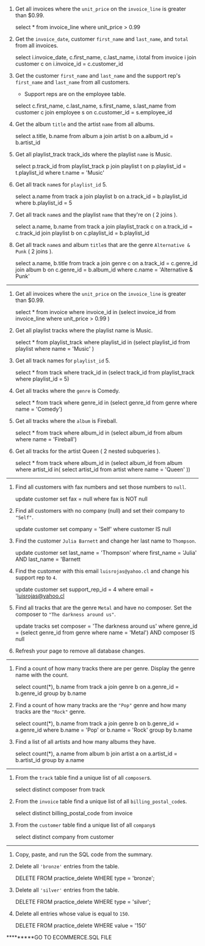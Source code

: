 1. Get all invoices where the `unit_price` on the `invoice_line` is greater than $0.99.

    select * from invoice_line where unit_price > 0.99

2. Get the `invoice_date`, customer `first_name` and `last_name`, and `total` from all invoices.

    select i.invoice_date, c.first_name, c.last_name, i.total from invoice i join customer c on i.invoice_id = c.customer_id 

3. Get the customer `first_name` and `last_name` and the support rep's `first_name` and `last_name` from all customers. 
    * Support reps are on the employee table.

    select c.first_name, c.last_name, s.first_name, s.last_name 
    from customer c join employee s 
    on c.customer_id = s.employee_id

4. Get the album `title` and the artist `name` from all albums.

    select a.title, b.name
    from album a join artist b
    on a.album_id = b.artist_id

5. Get all playlist_track track_ids where the playlist `name` is Music.

    select p.track_id 
    from playlist_track p join playlist t
    on p.playlist_id = t.playlist_id 
    where t.name = 'Music'

6. Get all track `name`s for `playlist_id` 5.

    select a.name 
    from track a 
    join playlist b 
    on a.track_id = b.playlist_id 
    where b.playlist_id = 5 

7. Get all track `name`s and the playlist `name` that they're on ( 2 joins ).

    select a.name, b.name 
    from track a 
    join playlist_track c on a.track_id = c.track_id
    join playlist b on c.playlist_id = b.playlist_id

8. Get all track `name`s and album `title`s that are the genre `Alternative & Punk` ( 2 joins ).

    select a.name, b.title
    from track a 
    join genre c on a.track_id = c.genre_id
    join album b on c.genre_id = b.album_id
    where c.name = 'Alternative & Punk'


-----------------------------------------------------------------------------
1. Get all invoices where the `unit_price` on the `invoice_line` is greater than $0.99.

    select *
    from invoice
    where invoice_id in 
    (select invoice_id from invoice_line where unit_price > 0.99 )

2. Get all playlist tracks where the playlist name is Music.

    select *
    from playlist_track
    where playlist_id in
    (select playlist_id from playlist where name = 'Music' )

3. Get all track names for `playlist_id` 5.

    select *
    from track
    where track_id in
    (select track_id from playlist_track where playlist_id = 5)

4. Get all tracks where the `genre` is Comedy.

    select * 
    from track
    where genre_id in
    (select genre_id from genre where name = 'Comedy')

5. Get all tracks where the `album` is Fireball.

    select * 
    from track
    where album_id in
    (select album_id from album where name = 'Fireball')

6. Get all tracks for the artist Queen ( 2 nested subqueries ).

    select *
    from track
    where album_id in
    (select album_id from album where artist_id in(
        select artist_id from artist where name = 'Queen'
     ))

-------------------------------------------------------------------

1. Find all customers with fax numbers and set those numbers to `null`.

    update customer
    set fax = null
    where fax is NOT null

2. Find all customers with no company (null) and set their company to `"Self"`.

    update customer
    set company = 'Self'
    where customer IS null

3. Find the customer `Julia Barnett` and change her last name to `Thompson`.

    update customer
    set last_name = 'Thompson'
    where first_name = 'Julia' AND last_name = 'Barnett

4. Find the customer with this email `luisrojas@yahoo.cl` and change his support rep to `4`.

    update customer 
    set support_rep_id = 4
    where email = 'luisrojas@yahoo.cl

5. Find all tracks that are the genre `Metal` and have no composer. Set the composer to `"The darkness around us"`.

    update tracks 
    set composer = 'The darkness around us'
    where genre_id = (select genre_id from genre where name = 'Metal')
    AND composer IS null

6. Refresh your page to remove all database changes.


-------------------------------------------------------------------


1. Find a count of how many tracks there are per genre. Display the genre name with the count.

    select count(*), b.name
    from track a
    join genre b on a.genre_id = b.genre_id
    group by b.name

2. Find a count of how many tracks are the `"Pop"` genre and how many tracks are the `"Rock"` genre.

    select count(*), b.name
    from track a
    join genre b on b.genre_id = a.genre_id
    where b.name = 'Pop' or b.name = 'Rock'
    group by b.name

3. Find a list of all artists and how many albums they have.

    select count(*), a.name
    from album b
    join artist a on a.artist_id = b.artist_id
    group by a.name


-------------------------------------------------------------------

1. From the `track` table find a unique list of all `composer`s.

    select distinct composer
    from track

2. From the `invoice` table find a unique list of all `billing_postal_code`s.

    select distinct billing_postal_code
    from invoice

3. From the `customer` table find a unique list of all `company`s

    select distinct company 
    from customer

-------------------------------------------------------------------

1. Copy, paste, and run the SQL code from the summary.
2. Delete all `'bronze'` entries from the table.

    DELETE 
    FROM practice_delete 
    WHERE type = 'bronze';

3. Delete all `'silver'` entries from the table.

    DELETE 
    FROM practice_delete 
    WHERE type = 'silver';

4. Delete all entries whose value is equal to `150`.

    DELETE
    FROM practice_delete
    WHERE value = '150'

*********GO TO ECOMMERCE.SQL FILE
